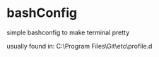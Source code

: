 # bashConfig
simple bashconfig to make terminal pretty

usually found in:
C:\Program Files\Git\etc\profile.d
